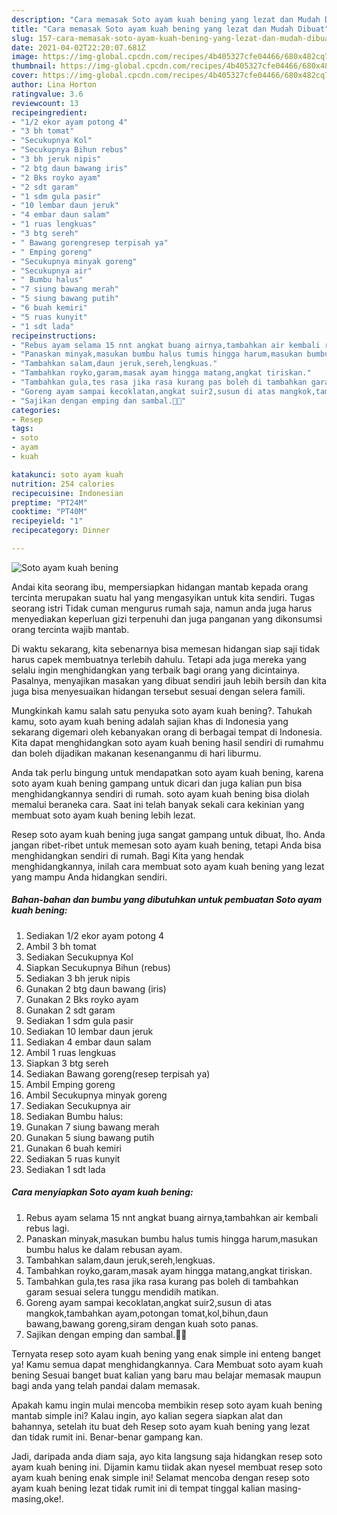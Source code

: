 ```yaml
---
description: "Cara memasak Soto ayam kuah bening yang lezat dan Mudah Dibuat"
title: "Cara memasak Soto ayam kuah bening yang lezat dan Mudah Dibuat"
slug: 157-cara-memasak-soto-ayam-kuah-bening-yang-lezat-dan-mudah-dibuat
date: 2021-04-02T22:20:07.681Z
image: https://img-global.cpcdn.com/recipes/4b405327cfe04466/680x482cq70/soto-ayam-kuah-bening-foto-resep-utama.jpg
thumbnail: https://img-global.cpcdn.com/recipes/4b405327cfe04466/680x482cq70/soto-ayam-kuah-bening-foto-resep-utama.jpg
cover: https://img-global.cpcdn.com/recipes/4b405327cfe04466/680x482cq70/soto-ayam-kuah-bening-foto-resep-utama.jpg
author: Lina Horton
ratingvalue: 3.6
reviewcount: 13
recipeingredient:
- "1/2 ekor ayam potong 4"
- "3 bh tomat"
- "Secukupnya Kol"
- "Secukupnya Bihun rebus"
- "3 bh jeruk nipis"
- "2 btg daun bawang iris"
- "2 Bks royko ayam"
- "2 sdt garam"
- "1 sdm gula pasir"
- "10 lembar daun jeruk"
- "4 embar daun salam"
- "1 ruas lengkuas"
- "3 btg sereh"
- " Bawang gorengresep terpisah ya"
- " Emping goreng"
- "Secukupnya minyak goreng"
- "Secukupnya air"
- " Bumbu halus"
- "7 siung bawang merah"
- "5 siung bawang putih"
- "6 buah kemiri"
- "5 ruas kunyit"
- "1 sdt lada"
recipeinstructions:
- "Rebus ayam selama 15 nnt angkat buang airnya,tambahkan air kembali rebus lagi."
- "Panaskan minyak,masukan bumbu halus tumis hingga harum,masukan bumbu halus ke dalam rebusan ayam."
- "Tambahkan salam,daun jeruk,sereh,lengkuas."
- "Tambahkan royko,garam,masak ayam hingga matang,angkat tiriskan."
- "Tambahkan gula,tes rasa jika rasa kurang pas boleh di tambahkan garam sesuai selera tunggu mendidih matikan."
- "Goreng ayam sampai kecoklatan,angkat suir2,susun di atas mangkok,tambahkan ayam,potongan tomat,kol,bihun,daun bawang,bawang goreng,siram dengan kuah soto panas."
- "Sajikan dengan emping dan sambal.🙏😊"
categories:
- Resep
tags:
- soto
- ayam
- kuah

katakunci: soto ayam kuah 
nutrition: 254 calories
recipecuisine: Indonesian
preptime: "PT24M"
cooktime: "PT40M"
recipeyield: "1"
recipecategory: Dinner

---
```



![Soto ayam kuah bening](https://img-global.cpcdn.com/recipes/4b405327cfe04466/680x482cq70/soto-ayam-kuah-bening-foto-resep-utama.jpg)

Andai kita seorang ibu, mempersiapkan hidangan mantab kepada orang tercinta merupakan suatu hal yang mengasyikan untuk kita sendiri. Tugas seorang istri Tidak cuman mengurus rumah saja, namun anda juga harus menyediakan keperluan gizi terpenuhi dan juga panganan yang dikonsumsi orang tercinta wajib mantab.

Di waktu  sekarang, kita sebenarnya bisa memesan hidangan siap saji tidak harus capek membuatnya terlebih dahulu. Tetapi ada juga mereka yang selalu ingin menghidangkan yang terbaik bagi orang yang dicintainya. Pasalnya, menyajikan masakan yang dibuat sendiri jauh lebih bersih dan kita juga bisa menyesuaikan hidangan tersebut sesuai dengan selera famili. 



Mungkinkah kamu salah satu penyuka soto ayam kuah bening?. Tahukah kamu, soto ayam kuah bening adalah sajian khas di Indonesia yang sekarang digemari oleh kebanyakan orang di berbagai tempat di Indonesia. Kita dapat menghidangkan soto ayam kuah bening hasil sendiri di rumahmu dan boleh dijadikan makanan kesenanganmu di hari liburmu.

Anda tak perlu bingung untuk mendapatkan soto ayam kuah bening, karena soto ayam kuah bening gampang untuk dicari dan juga kalian pun bisa menghidangkannya sendiri di rumah. soto ayam kuah bening bisa diolah memalui beraneka cara. Saat ini telah banyak sekali cara kekinian yang membuat soto ayam kuah bening lebih lezat.

Resep soto ayam kuah bening juga sangat gampang untuk dibuat, lho. Anda jangan ribet-ribet untuk memesan soto ayam kuah bening, tetapi Anda bisa menghidangkan sendiri di rumah. Bagi Kita yang hendak menghidangkannya, inilah cara membuat soto ayam kuah bening yang lezat yang mampu Anda hidangkan sendiri.

<!--inarticleads1-->

##### Bahan-bahan dan bumbu yang dibutuhkan untuk pembuatan Soto ayam kuah bening:

1. Sediakan 1/2 ekor ayam potong 4
1. Ambil 3 bh tomat
1. Sediakan Secukupnya Kol
1. Siapkan Secukupnya Bihun (rebus)
1. Sediakan 3 bh jeruk nipis
1. Gunakan 2 btg daun bawang (iris)
1. Gunakan 2 Bks royko ayam
1. Gunakan 2 sdt garam
1. Sediakan 1 sdm gula pasir
1. Sediakan 10 lembar daun jeruk
1. Sediakan 4 embar daun salam
1. Ambil 1 ruas lengkuas
1. Siapkan 3 btg sereh
1. Sediakan  Bawang goreng(resep terpisah ya)
1. Ambil  Emping goreng
1. Ambil Secukupnya minyak goreng
1. Sediakan Secukupnya air
1. Sediakan  Bumbu halus:
1. Gunakan 7 siung bawang merah
1. Gunakan 5 siung bawang putih
1. Gunakan 6 buah kemiri
1. Sediakan 5 ruas kunyit
1. Sediakan 1 sdt lada




<!--inarticleads2-->

##### Cara menyiapkan Soto ayam kuah bening:

1. Rebus ayam selama 15 nnt angkat buang airnya,tambahkan air kembali rebus lagi.
1. Panaskan minyak,masukan bumbu halus tumis hingga harum,masukan bumbu halus ke dalam rebusan ayam.
1. Tambahkan salam,daun jeruk,sereh,lengkuas.
1. Tambahkan royko,garam,masak ayam hingga matang,angkat tiriskan.
1. Tambahkan gula,tes rasa jika rasa kurang pas boleh di tambahkan garam sesuai selera tunggu mendidih matikan.
1. Goreng ayam sampai kecoklatan,angkat suir2,susun di atas mangkok,tambahkan ayam,potongan tomat,kol,bihun,daun bawang,bawang goreng,siram dengan kuah soto panas.
1. Sajikan dengan emping dan sambal.🙏😊




Ternyata resep soto ayam kuah bening yang enak simple ini enteng banget ya! Kamu semua dapat menghidangkannya. Cara Membuat soto ayam kuah bening Sesuai banget buat kalian yang baru mau belajar memasak maupun bagi anda yang telah pandai dalam memasak.

Apakah kamu ingin mulai mencoba membikin resep soto ayam kuah bening mantab simple ini? Kalau ingin, ayo kalian segera siapkan alat dan bahannya, setelah itu buat deh Resep soto ayam kuah bening yang lezat dan tidak rumit ini. Benar-benar gampang kan. 

Jadi, daripada anda diam saja, ayo kita langsung saja hidangkan resep soto ayam kuah bening ini. Dijamin kamu tiidak akan nyesel membuat resep soto ayam kuah bening enak simple ini! Selamat mencoba dengan resep soto ayam kuah bening lezat tidak rumit ini di tempat tinggal kalian masing-masing,oke!.

